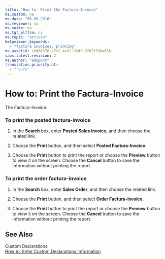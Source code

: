 ```yaml
---
title: "How to: Print the Factura-Invoice"
ms.custom: na
ms.date: "06-05-2016"
ms.reviewer: na
ms.suite: na
ms.tgt_pltfrm: na
ms.topic: "article"
helpviewer_keywords: 
  - "factura invoices, printing"
ms.assetid: c8d08976-e7c2-4c81-98df-0782f336a65b
caps.latest.revision: 2
ms.author: "edupont"
translation.priority.ht: 
  - "ru-ru"
---
```

# How to: Print the Factura-Invoice
The Factura\-Invoice.  
  
### To print the posted factura\-invoice  
  
1.  In the **Search** box, enter **Posted Sales Invoice**, and then choose the related link.  
  
2.  Choose the **Print** button, and then select **Posted Factura\-Invoice**.  
  
3.  Choose the **Print** button to print the report or choose the **Preview** button to view it on the screen. Choose the **Cancel** button to save the information without printing the report.  
  
### To print the order factura\-invoice  
  
1.  In the **Search** box, enter **Sales Order**, and then choose the related link.  
  
2.  Choose the **Print** button, and then select **Order Factura\-Invoice**.  
  
3.  Choose the **Print** button to print the report or choose the **Preview** button to view it on the screen. Choose the **Cancel** button to save the information without printing the report.  
  
## See Also  
 Custom Declarations   
 [How to: Enter Custom Declarations Information](../../LocalFunctionalityForMicrosoftDynamicsNav2016/Russia/how-to-enter-custom-declarations-information.md)